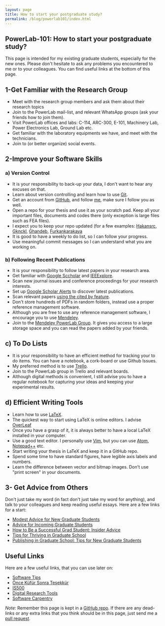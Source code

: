 ```yaml
---
layout: page
title: How to start your postgraduate study?
permalink: /blog/powerlab101/index.html
---
```


## PowerLab-101: How to start your postgraduate study?

This page is intended for my existing graduate students, especially for the new ones. Please don't hesitate to ask any problems you encountered to me or to your colleagues. You can find useful links at the bottom of this page.

## 1-Get Familiar with the Research Group

- Meet with the research group members and ask them about their research topics
- Join to the PowerLab mail-list, and relevant WhatsApp groups (ask your friends how to join them).
- Visit PowerLab offices and labs: C-114, ARC-300, E-101, Machinery Lab, Power Electronics Lab, Ground Lab etc.
- Get familiar with the laboratory equipments we have, and meet with the technicians.
- Join to (or better organize) social events.

## 2-Improve your Software Skills

### a) Version Control

- It is your responsibility to back-up your data, I don't want to hear any excuses on that.
- Learn about version controlling and learn how to use [Git](https://git-scm.com/).
- Get an account from [GitHub](https://github.com/), and follow [me](https://github.com/ozank), make sure I follow you as well.
- Open a repo for your thesis and use it as your scratch pad. Keep all your important files, documents and codes there (only exception is large files such as FEA files).
- I expect you to keep your repo updated (for a few examples: [Hakansrc](https://github.com/hakansrc), [Gknckl](https://github.com/gkhnckl), [Ghandeb](https://github.com/ghandeb/thesis_work), [Furkankarakaya](https://github.com/furkankarakaya/GaN-Studies) 
- It is good to have a weekly to do list, so I can follow your progress.
- Use meaningful commit messages so I can understand what you are working on.

### b) Following Recent Publications

- It is your responsibility to follow latest papers in your research area.
- Get familiar with [Google Sccholar](https://scholar.google.com/) and [IEEExplore](https://ieeexplore.ieee.org/Xplore/home.jsp).
- Scan new journal issues and conference proceedings for your research interests.
- Set up [Google Scholar Alerts](https://scholar.google.com/intl/en/scholar/help.html#alerts) to discover latest publications.
- Scan relevant papers [using the cited by feature](https://scholar.google.com/intl/en/scholar/help.html).
- Don't store hundreds of PDFs in random folders, instead use a proper reference management software.
- Although you are free to use any reference management software, I encourage you to use [Mendeley](https://www.mendeley.com/?interaction_required=true). 
- Join to the [Mendeley PowerLab Group](https://www.mendeley.com/community/power-lab/). It gives you access to a large storage space and you can read the papers added by your friends.

## c) To Do Lists

- It is your responsibility to have an efficient method for tracking your to do items. You can have a notebook, a cork-board or use Github Issues.
- My preferred method is to use [Trello](https://trello.com/).
- Join to the PowerLab group in Trello and relevant boards.
- Although digital methods is convenient, I still advise you to have a regular notebook for capturing your ideas and keeping your experimental results.


## d) Efficient Writing Tools

- Learn how to use [LaTeX](https://www.latex-project.org).
- The quickest way to start using LaTeX is online editors. I advise [OverLeaf](https://www.overleaf.com)
- Once you have a grasp of it, it is always better to have a local LaTeX installed in your computer.
- Use a good text editor. I personally use [Vim](https://www.vim.org/), but you can use [Atom](https://atom.io/), [Notepad++](https://notepad-plus-plus.org/) etc.
- Start writing your thesis in LaTeX and keep it in a GitHub repo.
- Spend some time to have standard figures, have legible axis labels and numbers.
- Learn the difference between vector and bitmap images. Don't use "print screen" in your documents.

## 3- Get Advice from Others

Don't just take my word (in fact don't just take my word for anything), and talk to your colleagues and keep reading useful essays. Here are a few links for a start:

- [Modest Advice for New Graduate Students](https://medium.com/@dorsaamir/modest-advice-for-new-graduate-students-b0be6b8dbc22)
- [Advice for Incoming Graduate Students](https://culturologies.wordpress.com/2018/08/13/advice-for-incoming-graduate-students/)
- [How to Be a Successful Grad Student: Insider Advice](https://www.collegexpress.com/articles-and-advice/grad-school/articles/life-grad-student/how-be-successful-grad-student-insider-tips/)
- [Tips for Thriving in Graduate School](https://graduateschool.vt.edu/about/deanscorner/tips-for-thriving.html)
- [Publishing in Graduate School: Tips for New Graduate Students](https://www.psychologicalscience.org/observer/publishing-in-graduate-school-tips-for-new-graduate-students-2)


## Useful Links

Here are a few useful links, that you can use later on:

- [Software Tips](http://keysan.me/tips/)
- [Önce Küfür Sonra Teşekkür](http://keysan.me/okst/)
- [IS500](http://keysan.me/is500/)
- [Digital Research Tools](http://dirtdirectory.org)
- [Software Carpentry](https://software-carpentry.org/)


*Note:* Remember this page is kept in a [GitHub repo](https://github.com/ozank/ozank.github.io/blob/master/blog/powerlab101.md). If there are any dead-links or any extra links that you think should be in this page, just send me a [pull request](https://help.github.com/en/articles/creating-a-pull-request-from-a-fork).

